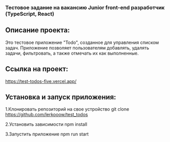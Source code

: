 ### Тестовое задание на вакансию Junior front-end разработчик (TypeScript, React)

## Описание проекта:

Это тестовое приложение "Todo", созданное для управления списком задач. Приложение позволяет пользователям добавлять, удалять задачи, фильтровать, а также отмечать их как выполненные.

## Ссылка на проект:

https://test-todos-five.vercel.app/

## Установка и запуск приложения:

1.Клонировать репозиторий на свое устройство git clone https://github.com/lerkooow/test_todos

2.Установить зависимости npm install

3.Запустить приложение npm run start
